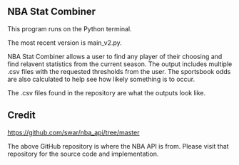 ## NBA Stat Combiner

This program runs on the Python terminal. 

The most recent version is main_v2.py.

NBA Stat Combiner allows a user to find any player of their choosing and find relavent statistics from the current season. 
The output includes multiple .csv files with the requested thresholds from the user. 
The sportsbook odds are also calculated to help see how likely something is to occur.

The .csv files found in the repository are what the outputs look like.

## Credit
https://github.com/swar/nba_api/tree/master

The above GitHub repository is where the NBA API is from. Please visit that repository for the source code and implementation.
